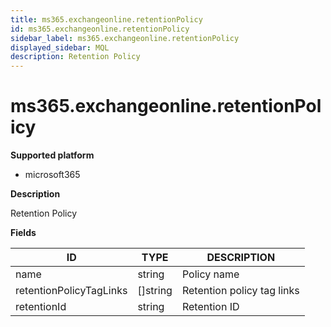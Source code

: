 ```yaml
---
title: ms365.exchangeonline.retentionPolicy
id: ms365.exchangeonline.retentionPolicy
sidebar_label: ms365.exchangeonline.retentionPolicy
displayed_sidebar: MQL
description: Retention Policy
---
```


# ms365.exchangeonline.retentionPolicy

**Supported platform**

- microsoft365

**Description**

Retention Policy

**Fields**

| ID                      | TYPE             | DESCRIPTION                |
| ----------------------- | ---------------- | -------------------------- |
| name                    | string           | Policy name                |
| retentionPolicyTagLinks | &#91;&#93;string | Retention policy tag links |
| retentionId             | string           | Retention ID               |
